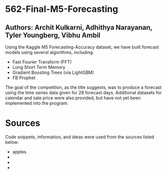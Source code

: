 # 562-Final-M5-Forecasting
## Authors: Archit Kulkarni, Adhithya Narayanan, Tyler Youngberg, Vibhu Ambil

Using the Kaggle M5 Forecasting-Accuracy dataset, we have built forecast models using several algorithms, including:
* Fast Fourier Transform (FFT)
* Long Short Term Memory
* Gradient Boosting Trees (via LightGBM)
* FB Prophet

The goal of the competition, as the title suggests, was to produce a forecast using the time series data given for 28 forecast days. Additional datasets for calendar and sale price were also provided, but have not yet been implemented into the program.

# Sources
Code snippets, information, and ideas were used from the sources listed below:
* apples
*
*
*

